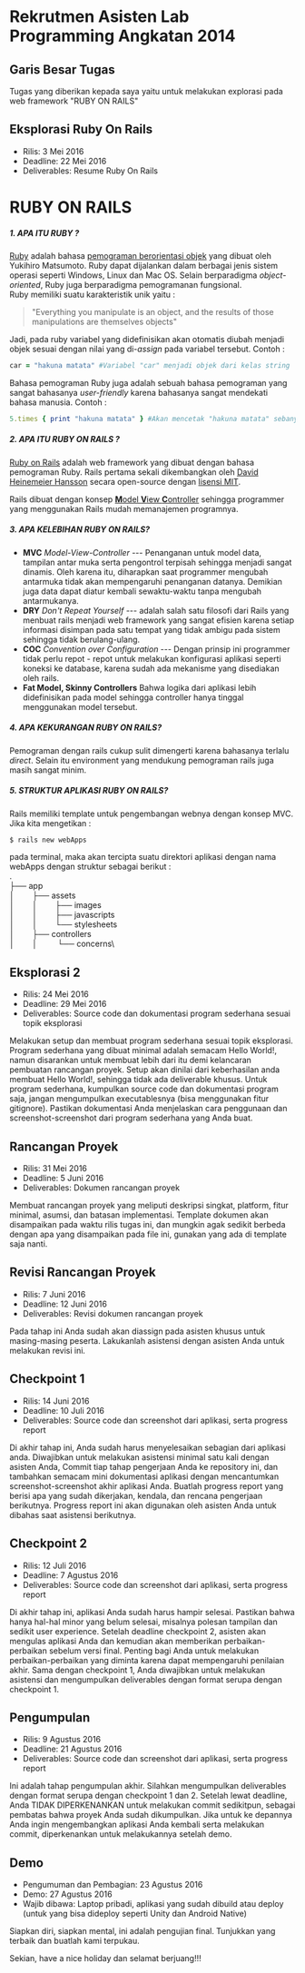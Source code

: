 # Rekrutmen Asisten Lab Programming Angkatan 2014

## Garis Besar Tugas
Tugas yang diberikan kepada saya yaitu untuk melakukan explorasi pada web framework "RUBY ON RAILS"

## Eksplorasi Ruby On Rails
* Rilis: 3 Mei 2016
* Deadline: 22 Mei 2016
* Deliverables: Resume Ruby On Rails

# RUBY ON RAILS
##### 1. APA ITU RUBY ?
[Ruby](https://www.ruby-lang.org/en/) adalah bahasa [pemograman berorientasi objek](https://en.wikipedia.org/wiki/Object-oriented_programming) yang dibuat oleh Yukihiro Matsumoto. Ruby dapat dijalankan dalam berbagai jenis sistem operasi seperti Windows, Linux dan Mac OS. Selain berparadigma *object-oriented*, Ruby juga berparadigma pemogramanan fungsional.\
Ruby memiliki suatu karakteristik unik yaitu :
>"Everything you manipulate is an object, and the results of those manipulations are themselves objects"

Jadi, pada ruby variabel yang didefinisikan akan otomatis diubah menjadi objek sesuai dengan nilai yang di-*assign* pada variabel tersebut. Contoh :
```ruby
car = "hakuna matata" #Variabel "car" menjadi objek dari kelas string 
```
Bahasa pemograman Ruby juga adalah sebuah bahasa pemograman yang sangat bahasanya *user-friendly* karena bahasanya sangat mendekati bahasa manusia. Contoh :
```ruby
5.times { print "hakuna matata" } #Akan mencetak "hakuna matata" sebanyak 5 kali
```
##### 2. APA ITU RUBY ON RAILS ?
[Ruby on Rails](http://rubyonrails.org/) adalah web framework yang dibuat dengan bahasa pemograman Ruby. Rails pertama sekali dikembangkan oleh [David Heinemeier Hansson](https://en.wikipedia.org/wiki/David_Heinemeier_Hansson) secara open-source dengan [lisensi MIT](https://en.wikipedia.org/wiki/MIT_License).

Rails dibuat dengan konsep [**M**odel **V**iew **C**ontroller](https://en.wikipedia.org/wiki/Model%E2%80%93view%E2%80%93controller) sehingga programmer yang menggunakan Rails mudah memanajemen programnya.  

##### 3. APA KELEBIHAN RUBY ON RAILS?
- __MVC__ 
*Model-View-Controller* --- Penanganan untuk model data, tampilan antar muka serta pengontrol terpisah sehingga menjadi sangat dinamis. Oleh karena itu, diharapkan saat programmer mengubah antarmuka tidak akan mempengaruhi penanganan datanya. Demikian juga data dapat diatur kembali sewaktu-waktu tanpa mengubah antarmukanya.
- __DRY__
*Don't Repeat Yourself* --- adalah salah satu filosofi dari Rails yang menbuat rails menjadi web framework yang sangat efisien karena setiap informasi disimpan pada satu tempat yang tidak ambigu pada sistem sehingga tidak berulang-ulang.
- __COC__
*Convention over Configuration* --- Dengan prinsip ini programmer tidak perlu repot - repot untuk melakukan konfigurasi aplikasi seperti koneksi ke database, karena sudah ada mekanisme yang disediakan oleh rails.
- __Fat Model, Skinny Controllers__
Bahwa logika dari aplikasi lebih didefinisikan pada model sehingga controller hanya tinggal menggunakan model tersebut.

##### 4. APA KEKURANGAN RUBY ON RAILS?
Pemograman dengan rails cukup sulit dimengerti karena bahasanya terlalu *direct*. Selain itu environment yang mendukung pemograman rails juga masih sangat minim. 

##### 5. STRUKTUR APLIKASI RUBY ON RAILS?
Rails memiliki template untuk pengembangan webnya dengan konsep MVC. Jika kita mengetikan :
```ruby
$ rails new webApps 
```
pada terminal, maka akan tercipta suatu direktori aplikasi dengan nama webApps dengan struktur sebagai berikut :
<br>.</br>
├── app\
│&nbsp;&nbsp;&nbsp;&nbsp;&nbsp;&nbsp;&nbsp;&nbsp;├── assets\
│&nbsp;&nbsp;&nbsp;&nbsp;&nbsp;&nbsp;&nbsp;&nbsp;│&nbsp;&nbsp;&nbsp;&nbsp;&nbsp;&nbsp;&nbsp;&nbsp;├── images\
│&nbsp;&nbsp;&nbsp;&nbsp;&nbsp;&nbsp;&nbsp;&nbsp;│&nbsp;&nbsp;&nbsp;&nbsp;&nbsp;&nbsp;&nbsp;&nbsp;├── javascripts\
│&nbsp;&nbsp;&nbsp;&nbsp;&nbsp;&nbsp;&nbsp;&nbsp;│&nbsp;&nbsp;&nbsp;&nbsp;&nbsp;&nbsp;&nbsp;&nbsp;└── stylesheets\
│&nbsp;&nbsp;&nbsp;&nbsp;&nbsp;&nbsp;&nbsp;&nbsp;├── controllers\
│&nbsp;&nbsp;&nbsp;&nbsp;&nbsp;&nbsp;&nbsp;&nbsp;│&nbsp;&nbsp;&nbsp;&nbsp;&nbsp;&nbsp;&nbsp;&nbsp; └── concerns\

## Eksplorasi 2
* Rilis: 24 Mei 2016
* Deadline: 29 Mei 2016
* Deliverables: Source code dan dokumentasi program sederhana sesuai topik eksplorasi

Melakukan setup dan membuat program sederhana sesuai topik eksplorasi. Program sederhana yang dibuat minimal adalah semacam Hello World!, namun disarankan untuk membuat lebih dari itu demi kelancaran pembuatan rancangan proyek. Setup akan dinilai dari keberhasilan anda membuat Hello World!, sehingga tidak ada deliverable khusus. Untuk program sederhana, kumpulkan source code dan dokumentasi program saja, jangan mengumpulkan executablesnya (bisa menggunakan fitur gitignore). Pastikan dokumentasi Anda menjelaskan cara penggunaan dan screenshot-screenshot dari program sederhana yang Anda buat.

## Rancangan Proyek
* Rilis: 31 Mei 2016
* Deadline: 5 Juni 2016
* Deliverables: Dokumen rancangan proyek

Membuat rancangan proyek yang meliputi deskripsi singkat, platform, fitur minimal, asumsi, dan batasan implementasi. Template dokumen akan disampaikan pada waktu rilis tugas ini, dan mungkin agak sedikit berbeda dengan apa yang disampaikan pada file ini, gunakan yang ada di template saja nanti.

## Revisi Rancangan Proyek
* Rilis: 7 Juni 2016
* Deadline: 12 Juni 2016
* Deliverables: Revisi dokumen rancangan proyek

Pada tahap ini Anda sudah akan diassign pada asisten khusus untuk masing-masing peserta. Lakukanlah asistensi dengan asisten Anda untuk melakukan revisi ini.

## Checkpoint 1
* Rilis: 14 Juni 2016
* Deadline: 10 Juli 2016
* Deliverables: Source code dan screenshot dari aplikasi, serta progress report

Di akhir tahap ini, Anda sudah harus menyelesaikan sebagian dari aplikasi anda. Diwajibkan untuk melakukan asistensi minimal satu kali dengan asisten Anda, Commit tiap tahap pengerjaan Anda ke repository ini, dan tambahkan semacam mini dokumentasi aplikasi dengan mencantumkan screenshot-screenshot akhir aplikasi Anda. Buatlah progress report yang berisi apa yang sudah dikerjakan, kendala, dan rencana pengerjaan berikutnya. Progress report ini akan digunakan oleh asisten Anda untuk dibahas saat asistensi berikutnya. 

## Checkpoint 2
* Rilis: 12 Juli 2016
* Deadline: 7 Agustus 2016
* Deliverables: Source code dan screenshot dari aplikasi, serta progress report

Di akhir tahap ini, aplikasi Anda sudah harus hampir selesai. Pastikan bahwa hanya hal-hal minor yang belum selesai, misalnya polesan tampilan dan sedikit user experience. Setelah deadline checkpoint 2, asisten akan mengulas aplikasi Anda dan kemudian akan memberikan perbaikan-perbaikan sebelum versi final. Penting bagi Anda untuk melakukan perbaikan-perbaikan yang diminta karena dapat mempengaruhi penilaian akhir. Sama dengan checkpoint 1, Anda diwajibkan untuk melakukan asistensi dan mengumpulkan deliverables dengan format serupa dengan checkpoint 1.

## Pengumpulan
* Rilis: 9 Agustus 2016
* Deadline: 21 Agustus 2016
* Deliverables: Source code dan screenshot dari aplikasi, serta progress report

Ini adalah tahap pengumpulan akhir. Silahkan mengumpulkan deliverables dengan format serupa dengan checkpoint 1 dan 2. Setelah lewat deadline, Anda TIDAK DIPERKENANKAN untuk melakukan commit sedikitpun, sebagai pembatas bahwa proyek Anda sudah dikumpulkan. Jika untuk ke depannya Anda ingin mengembangkan aplikasi Anda kembali serta melakukan commit, diperkenankan untuk melakukannya setelah demo.

## Demo
* Pengumuman dan Pembagian: 23 Agustus 2016
* Demo: 27 Agustus 2016
* Wajib dibawa: Laptop pribadi, aplikasi yang sudah dibuild atau deploy (untuk yang bisa dideploy seperti Unity dan Android Native)

Siapkan diri, siapkan mental, ini adalah pengujian final. Tunjukkan yang terbaik dan buatlah kami terpukau.

Sekian, have a nice holiday dan selamat berjuang!!!
